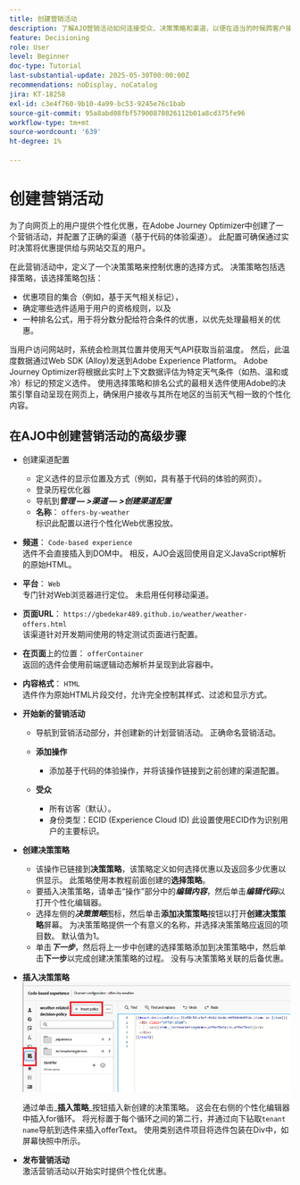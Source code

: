 ```yaml
---
title: 创建营销活动
description: 了解AJO营销活动如何连接受众、决策策略和渠道，以便在适当的时候跨客户接触点提供个性化优惠。
feature: Decisioning
role: User
level: Beginner
doc-type: Tutorial
last-substantial-update: 2025-05-30T00:00:00Z
recommendations: noDisplay, noCatalog
jira: KT-18258
exl-id: c3e4f760-9b10-4a99-bc53-9245e76c1bab
source-git-commit: 95a8abd08fbf57900870826112b01a8cd375fe96
workflow-type: tm+mt
source-wordcount: '639'
ht-degree: 1%

---
```


# 创建营销活动

为了向网页上的用户提供个性化优惠，在Adobe Journey Optimizer中创建了一个营销活动，并配置了正确的渠道（基于代码的体验渠道）。 此配置可确保通过实时决策将优惠提供给与网站交互的用户。

在此营销活动中，定义了一个决策策略来控制优惠的选择方式。 决策策略包括选择策略，该选择策略包括：

- 优惠项目的集合（例如，基于天气相关标记），
- 确定哪些选件适用于用户的资格规则，以及
- 一种排名公式，用于将分数分配给符合条件的优惠，以优先处理最相关的优惠。

当用户访问网站时，系统会检测其位置并使用天气API获取当前温度。 然后，此温度数据通过Web SDK (Alloy)发送到Adobe Experience Platform。 Adobe Journey Optimizer将根据此实时上下文数据评估为特定天气条件（如热、温和或冷）标记的预定义选件。 使用选择策略和排名公式的最相关选件使用Adobe的决策引擎自动呈现在网页上，确保用户接收与其所在地区的当前天气相一致的个性化内容。


## 在AJO中创建营销活动的高级步骤

- 创建渠道配置
   - 定义选件的显示位置及方式（例如，具有基于代码的体验的网页）。
   - 登录历程优化器
   - 导航到&#x200B;_**管理 — >渠道 — >创建渠道配置**_
   - **名称**： `offers-by-weather`\
     标识此配置以进行个性化Web优惠投放。
- **频道**：
  `Code-based experience`\
  选件不会直接插入到DOM中。 相反，AJO会返回使用自定义JavaScript解析的原始HTML。
- **平台**： `Web`\
  专门针对Web浏览器进行定位。 未启用任何移动渠道。

- **页面URL**： `https://gbedekar489.github.io/weather/weather-offers.html`\
  该渠道针对开发期间使用的特定测试页面进行配置。
- **在页面**&#x200B;上的位置： `offerContainer`\
  返回的选件会使用前端逻辑动态解析并呈现到此容器中。

- **内容格式**： `HTML`\
  选件作为原始HTML片段交付，允许完全控制其样式、过滤和显示方式。


- **开始新的营销活动**
   - 导航到营销活动部分，并创建新的计划营销活动。 正确命名营销活动。
   - **添加操作**
      - 添加基于代码的体验操作，并将该操作链接到之前创建的渠道配置。



   - **受众**
      - 所有访客（默认）。
      - 身份类型：ECID (Experience Cloud ID)
此设置使用ECID作为识别用户的主要标识。


- **创建决策策略**
   - 该操作已链接到&#x200B;**决策策略**，该策略定义如何选择优惠以及返回多少优惠以供显示。 此策略使用本教程前面创建的&#x200B;**选择策略**。
   - 要插入决策策略，请单击“操作”部分中的&#x200B;**_编辑内容_**，然后单击&#x200B;**_编辑代码_**&#x200B;以打开个性化编辑器。
   - 选择左侧的&#x200B;_**决策策略**_&#x200B;图标，然后单击&#x200B;**添加决策策略**&#x200B;按钮以打开&#x200B;**创建决策策略**&#x200B;屏幕。 为决策策略提供一个有意义的名称，并选择决策策略应返回的项目数。 默认值为1。
   - 单击&#x200B;**_下一步_**，然后将上一步中创建的选择策略添加到决策策略中，然后单击&#x200B;**下一步**&#x200B;以完成创建决策策略的过程。 没有与决策策略关联的后备优惠。



- **插入决策策略**
  ![个性化编辑器](assets/personalization-editor.png)

  通过单击&#x200B;_**插入策略**_按钮插入新创建的决策策略。 这会在右侧的个性化编辑器中插入for循环。
将光标置于每个循环之间的第二行，并通过向下钻取`tenant name`导航到选件来插入offerText。 使用类别选件项目将选件包装在Div中，如屏幕快照中所示。



- **发布营销活动**\
  激活营销活动以开始实时提供个性化优惠。

